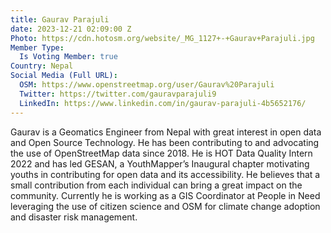 ```yaml
---
title: Gaurav Parajuli
date: 2023-12-21 02:09:00 Z
Photo: https://cdn.hotosm.org/website/_MG_1127+-+Gaurav+Parajuli.jpg
Member Type:
  Is Voting Member: true
Country: Nepal
Social Media (Full URL):
  OSM: https://www.openstreetmap.org/user/Gaurav%20Parajuli
  Twitter: https://twitter.com/gauravparajuli9
  LinkedIn: https://www.linkedin.com/in/gaurav-parajuli-4b5652176/
---
```


Gaurav is a Geomatics Engineer from Nepal with great interest in open data and Open Source Technology. He has been contributing to and advocating the use of OpenStreetMap data since 2018. He is HOT Data Quality Intern 2022 and has led GESAN, a YouthMapper’s Inaugural chapter motivating youths in contributing for open data and its accessibility. He believes that a small contribution from each individual can bring a great impact on the community. Currently he is working as a GIS Coordinator at People in Need leveraging the use of citizen science and OSM for climate change adoption and disaster risk management. 